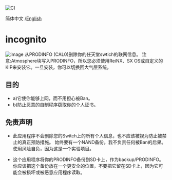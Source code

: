 ![CI](https://github.com/tiansongyu/Switch-incognito/workflows/CI/badge.svg)
<div>
  <span>简体中文</span> /<a href=".github/README-English.md">English</a>
</div>

# incognito
![image](https://github.com/tiansongyu/Switch-incognito/blob/master/res/display.jpg)
从PRODINFO (CAL0)删除你的任天堂swtich的联网信息。
注意:Atmosphere块写入PRODINFO，所以您必须使用ReiNX、SX OS或自定义的KIP来安装它。一旦安装，你可以切换回大气层系统。

## 目的
- a)它使你能够上网，而不用担心被Ban。
- b)防止恶意的自制程序窃取你的个人证书。

## 免责声明
* 此应用程序不会删除您的Switch上的所有个人信息，也不应该被视为防止被禁止的真正预防措施。
始终要有一个NAND备份。我不负责任何被Ban的后果。使用风险自负，因为这是一个实验项目。

* 这个应用程序将你的PRODINFO备份到SD卡上，作为backup/PRODINFO。你应该把这个备份放在一个更安全的位置，不要把它留在SD卡上，因为它可能会被损坏或被恶意应用程序读取。

